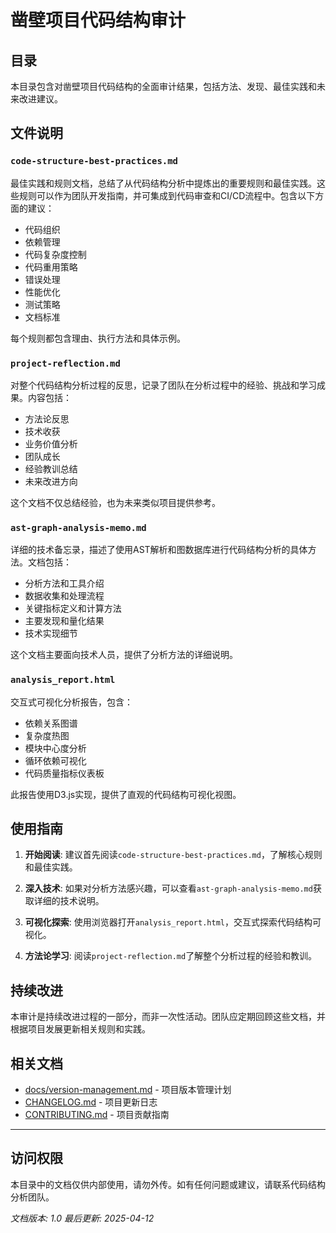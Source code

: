 # 凿壁项目代码结构审计

## 目录

本目录包含对凿壁项目代码结构的全面审计结果，包括方法、发现、最佳实践和未来改进建议。

## 文件说明

### `code-structure-best-practices.md`

最佳实践和规则文档，总结了从代码结构分析中提炼出的重要规则和最佳实践。这些规则可以作为团队开发指南，并可集成到代码审查和CI/CD流程中。包含以下方面的建议：

- 代码组织
- 依赖管理
- 代码复杂度控制
- 代码重用策略
- 错误处理
- 性能优化
- 测试策略
- 文档标准

每个规则都包含理由、执行方法和具体示例。

### `project-reflection.md`

对整个代码结构分析过程的反思，记录了团队在分析过程中的经验、挑战和学习成果。内容包括：

- 方法论反思
- 技术收获
- 业务价值分析
- 团队成长
- 经验教训总结
- 未来改进方向

这个文档不仅总结经验，也为未来类似项目提供参考。

### `ast-graph-analysis-memo.md`

详细的技术备忘录，描述了使用AST解析和图数据库进行代码结构分析的具体方法。文档包括：

- 分析方法和工具介绍
- 数据收集和处理流程
- 关键指标定义和计算方法
- 主要发现和量化结果
- 技术实现细节

这个文档主要面向技术人员，提供了分析方法的详细说明。

### `analysis_report.html`

交互式可视化分析报告，包含：

- 依赖关系图谱
- 复杂度热图
- 模块中心度分析
- 循环依赖可视化
- 代码质量指标仪表板

此报告使用D3.js实现，提供了直观的代码结构可视化视图。

## 使用指南

1. **开始阅读**: 建议首先阅读`code-structure-best-practices.md`，了解核心规则和最佳实践。

2. **深入技术**: 如果对分析方法感兴趣，可以查看`ast-graph-analysis-memo.md`获取详细的技术说明。

3. **可视化探索**: 使用浏览器打开`analysis_report.html`，交互式探索代码结构可视化。

4. **方法论学习**: 阅读`project-reflection.md`了解整个分析过程的经验和教训。

## 持续改进

本审计是持续改进过程的一部分，而非一次性活动。团队应定期回顾这些文档，并根据项目发展更新相关规则和实践。

## 相关文档

- [docs/version-management.md](../docs/version-management.md) - 项目版本管理计划
- [CHANGELOG.md](../CHANGELOG.md) - 项目更新日志
- [CONTRIBUTING.md](../CONTRIBUTING.md) - 项目贡献指南

---

## 访问权限

本目录中的文档仅供内部使用，请勿外传。如有任何问题或建议，请联系代码结构分析团队。

*文档版本: 1.0*
*最后更新: 2025-04-12*